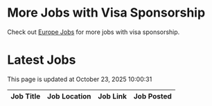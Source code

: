 # More Jobs with Visa Sponsorship

Check out [Europe Jobs](https://github.com/sureshparimi/europejobs#latest-jobs) for more jobs with visa sponsorship.

# Latest Jobs

This page is updated at October 23, 2025 10:00:31

| Job Title | Job Location | Job Link | Job Posted |
| --- | --- | --- | --- |

